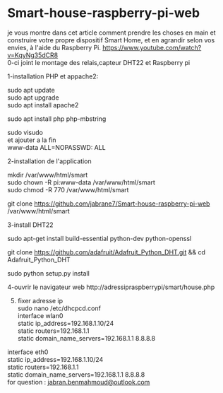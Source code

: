 # Smart-house-raspberry-pi-web
 je vous montre dans cet article comment prendre les choses en main et construire votre propre dispositif Smart Home, et en agrandir selon vos envies, à l'aide du Raspberry Pi.
 https://www.youtube.com/watch?v=KqyNg35dCR8                                                                          
0-ci joint le montage des relais,capteur DHT22 et Raspberry pi                                            

1-installation PHP et appache2:

sudo apt update                                                                           
sudo apt upgrade                                                                               
sudo apt install apache2                                                                       

sudo apt install php php-mbstring                                                                   

sudo visudo                                                                                            
et ajouter a la fin                                                                            
www-data ALL=NOPASSWD: ALL                                                                       

2-installation de l'application                                                                                

mkdir /var/www/html/smart                                                                                      
sudo chown -R pi:www-data /var/www/html/smart                                                                   
sudo chmod -R 770 /var/www/html/smart 

git clone https://github.com/jabrane7/Smart-house-raspberry-pi-web  /var/www/html/smart                             
                                                                             

3-install DHT22                                                                                                        

sudo apt-get install build-essential python-dev python-openssl                                            


git clone https://github.com/adafruit/Adafruit_Python_DHT.git && cd Adafruit_Python_DHT                              

sudo python setup.py install                                                                               

4-ouvrir le navigateur web http://adressipraspberrypi/smart/house.php                                                      

5) fixer adresse ip                                                                                                                                                                               
sudo nano /etc/dhcpcd.conf                                                                                           
interface wlan0                                                                                                  
static ip_address=192.168.1.10/24                                                                                        
static routers=192.168.1.1                                                                                                  
static domain_name_servers=192.168.1.1 8.8.8.8                                                                              

interface eth0                                                                                                            
static ip_address=192.168.1.10/24                                                                                            
static routers=192.168.1.1                                                                                               
static domain_name_servers=192.168.1.1 8.8.8.8                                                                              
for question : jabran.benmahmoud@outlook.com                                                      
